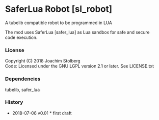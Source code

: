SaferLua Robot [sl_robot]
=========================


A tubelib compatible robot to be programmed in LUA

The mod uses SaferLua [safer_lua] as Lua sandbox for safe and secure code execution.


### License
Copyright (C) 2018 Joachim Stolberg  
Code: Licensed under the GNU LGPL version 2.1 or later. See LICENSE.txt  


### Dependencies 
tubelib, safer_lua

### History
- 2018-07-06  v0.01  * first draft
